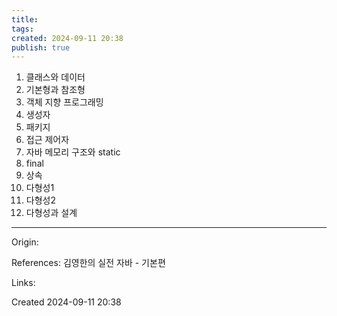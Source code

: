 ```yaml
---
title: 
tags: 
created: 2024-09-11 20:38
publish: true
---
```


1. 클래스와 데이터
2. 기본형과 참조형
3. 객체 지향 프로그래밍
4. 생성자
5. 패키지
6. 접근 제어자
7. 자바 메모리 구조와 static
8. final
9. 상속
10. 다형성1
11. 다형성2
12. 다형성과 설계



---
Origin: 

References: 김영한의 실전 자바 - 기본편

Links: 

Created 2024-09-11 20:38